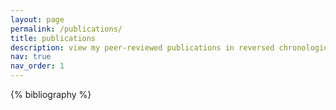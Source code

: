 ```yaml
---
layout: page
permalink: /publications/
title: publications
description: view my peer-reviewed publications in reversed chronological order. 
nav: true
nav_order: 1
---
```


<!-- _pages/publications.md -->
<div class="publications">

{% bibliography %}

</div>

